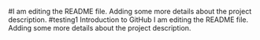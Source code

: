 #I am editing the README file. Adding some more details about the project description.
#testing1
Introduction to GitHub
I am editing the README file. Adding some more details about the project description.
